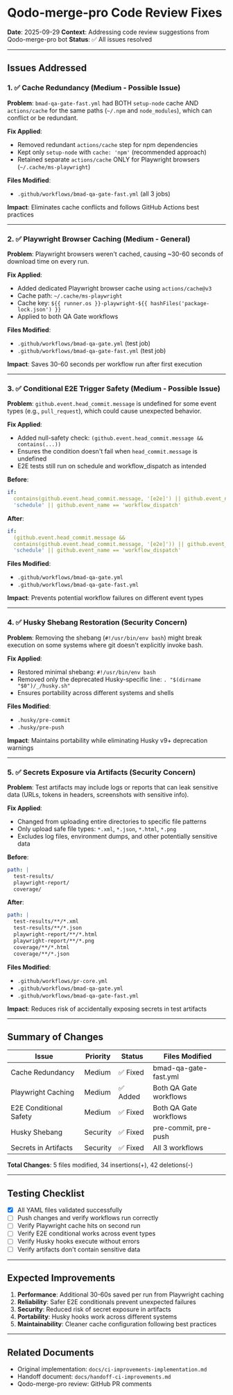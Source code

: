 # Qodo-merge-pro Code Review Fixes

**Date**: 2025-09-29 **Context**: Addressing code review suggestions from
Qodo-merge-pro bot **Status**: ✅ All issues resolved

---

## Issues Addressed

### 1. ✅ Cache Redundancy (Medium - Possible Issue)

**Problem**: `bmad-qa-gate-fast.yml` had BOTH `setup-node` cache AND
`actions/cache` for the same paths (`~/.npm` and `node_modules`), which can
conflict or be redundant.

**Fix Applied**:

- Removed redundant `actions/cache` step for npm dependencies
- Kept only `setup-node` with `cache: 'npm'` (recommended approach)
- Retained separate `actions/cache` ONLY for Playwright browsers
  (`~/.cache/ms-playwright`)

**Files Modified**:

- `.github/workflows/bmad-qa-gate-fast.yml` (all 3 jobs)

**Impact**: Eliminates cache conflicts and follows GitHub Actions best practices

---

### 2. ✅ Playwright Browser Caching (Medium - General)

**Problem**: Playwright browsers weren't cached, causing ~30-60 seconds of
download time on every run.

**Fix Applied**:

- Added dedicated Playwright browser cache using `actions/cache@v3`
- Cache path: `~/.cache/ms-playwright`
- Cache key: `${{ runner.os }}-playwright-${{ hashFiles('package-lock.json') }}`
- Applied to both QA Gate workflows

**Files Modified**:

- `.github/workflows/bmad-qa-gate.yml` (test job)
- `.github/workflows/bmad-qa-gate-fast.yml` (test job)

**Impact**: Saves 30-60 seconds per workflow run after first execution

---

### 3. ✅ Conditional E2E Trigger Safety (Medium - Possible Issue)

**Problem**: `github.event.head_commit.message` is undefined for some event
types (e.g., `pull_request`), which could cause unexpected behavior.

**Fix Applied**:

- Added null-safety check: `(github.event.head_commit.message && contains(...))`
- Ensures the condition doesn't fail when `head_commit.message` is undefined
- E2E tests still run on schedule and workflow_dispatch as intended

**Before**:

```yaml
if:
  contains(github.event.head_commit.message, '[e2e]') || github.event_name ==
  'schedule' || github.event_name == 'workflow_dispatch'
```

**After**:

```yaml
if:
  (github.event.head_commit.message &&
  contains(github.event.head_commit.message, '[e2e]')) || github.event_name ==
  'schedule' || github.event_name == 'workflow_dispatch'
```

**Files Modified**:

- `.github/workflows/bmad-qa-gate.yml`
- `.github/workflows/bmad-qa-gate-fast.yml`

**Impact**: Prevents potential workflow failures on different event types

---

### 4. ✅ Husky Shebang Restoration (Security Concern)

**Problem**: Removing the shebang (`#!/usr/bin/env bash`) might break execution
on some systems where git doesn't explicitly invoke bash.

**Fix Applied**:

- Restored minimal shebang: `#!/usr/bin/env bash`
- Removed only the deprecated Husky-specific line:
  `. "$(dirname "$0")/_/husky.sh"`
- Ensures portability across different systems and shells

**Files Modified**:

- `.husky/pre-commit`
- `.husky/pre-push`

**Impact**: Maintains portability while eliminating Husky v9+ deprecation
warnings

---

### 5. ✅ Secrets Exposure via Artifacts (Security Concern)

**Problem**: Test artifacts may include logs or reports that can leak sensitive
data (URLs, tokens in headers, screenshots with sensitive info).

**Fix Applied**:

- Changed from uploading entire directories to specific file patterns
- Only upload safe file types: `*.xml`, `*.json`, `*.html`, `*.png`
- Excludes log files, environment dumps, and other potentially sensitive data

**Before**:

```yaml
path: |
  test-results/
  playwright-report/
  coverage/
```

**After**:

```yaml
path: |
  test-results/**/*.xml
  test-results/**/*.json
  playwright-report/**/*.html
  playwright-report/**/*.png
  coverage/**/*.html
  coverage/**/*.json
```

**Files Modified**:

- `.github/workflows/pr-core.yml`
- `.github/workflows/bmad-qa-gate.yml`
- `.github/workflows/bmad-qa-gate-fast.yml`

**Impact**: Reduces risk of accidentally exposing secrets in test artifacts

---

## Summary of Changes

| Issue                  | Priority | Status   | Files Modified         |
| ---------------------- | -------- | -------- | ---------------------- |
| Cache Redundancy       | Medium   | ✅ Fixed | bmad-qa-gate-fast.yml  |
| Playwright Caching     | Medium   | ✅ Added | Both QA Gate workflows |
| E2E Conditional Safety | Medium   | ✅ Fixed | Both QA Gate workflows |
| Husky Shebang          | Security | ✅ Fixed | pre-commit, pre-push   |
| Secrets in Artifacts   | Security | ✅ Fixed | All 3 workflows        |

**Total Changes**: 5 files modified, 34 insertions(+), 42 deletions(-)

---

## Testing Checklist

- [x] All YAML files validated successfully
- [ ] Push changes and verify workflows run correctly
- [ ] Verify Playwright cache hits on second run
- [ ] Verify E2E conditional works across event types
- [ ] Verify Husky hooks execute without errors
- [ ] Verify artifacts don't contain sensitive data

---

## Expected Improvements

1. **Performance**: Additional 30-60s saved per run from Playwright caching
2. **Reliability**: Safer E2E conditionals prevent unexpected failures
3. **Security**: Reduced risk of secret exposure in artifacts
4. **Portability**: Husky hooks work across different systems
5. **Maintainability**: Cleaner cache configuration following best practices

---

## Related Documents

- Original implementation: `docs/ci-improvements-implementation.md`
- Handoff document: `docs/handoff-ci-improvements.md`
- Qodo-merge-pro review: GitHub PR comments
